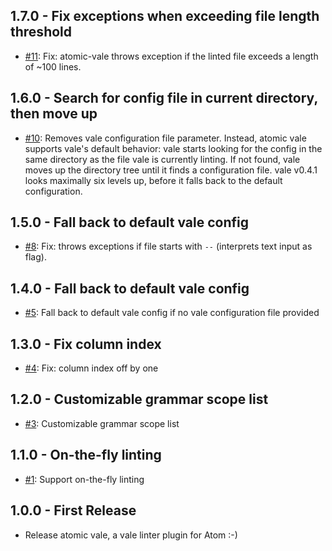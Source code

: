 ## 1.7.0 - Fix exceptions when exceeding file length threshold
* [#11](https://github.com/TimKam/atomic-vale/issues/11): Fix: atomic-vale throws exception if the linted file exceeds a length of ~100 lines.
## 1.6.0 - Search for config file in current directory, then move up
* [#10](https://github.com/TimKam/atomic-vale/issues/10): Removes vale configuration file parameter. Instead, atomic vale supports vale's default behavior: vale starts looking for the config in the same directory as the file vale is currently linting. If not found, vale moves up the directory tree until it finds a configuration file. vale v0.4.1 looks maximally six levels up, before it falls back to the default configuration.
## 1.5.0 - Fall back to default vale config
* [#8](https://github.com/TimKam/atomic-vale/issues/8): Fix: throws exceptions if file starts with `--` (interprets text input as flag).
## 1.4.0 - Fall back to default vale config
* [#5](https://github.com/TimKam/atomic-vale/issues/5): Fall back to default vale config if no vale configuration file provided
## 1.3.0 - Fix column index
* [#4](https://github.com/TimKam/atomic-vale/issues/4): Fix: column index off by one
## 1.2.0 - Customizable grammar scope list
* [#3](https://github.com/TimKam/atomic-vale/issues/3): Customizable grammar scope list
## 1.1.0 - On-the-fly linting
* [#1](https://github.com/TimKam/atomic-vale/issues/1): Support on-the-fly linting
## 1.0.0 - First Release
* Release atomic vale, a vale linter plugin for Atom :-)
